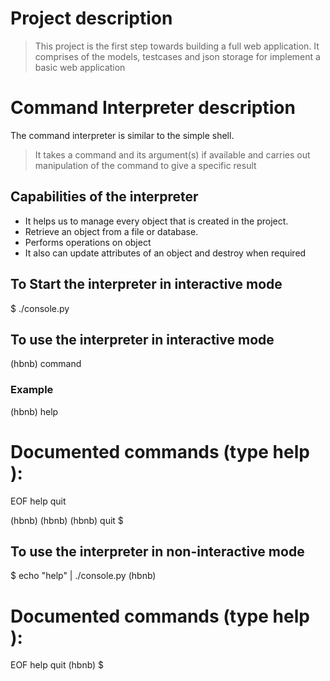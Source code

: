 # Project description

> This project is the first step towards building a full web application.
> It comprises of the models, testcases and json storage for implement a basic web application

# Command Interpreter description
The command interpreter is similar to the simple shell.
> It takes a command and its argument(s) if available and carries out manipulation of the command to give a specific result

## Capabilities of the interpreter

+ It helps us to manage every object that is created in the project.
+ Retrieve an object from a file or database.
+ Performs operations on object
+ It also can update attributes of an object and destroy when required
 

## To Start the interpreter in interactive mode
$ ./console.py

## To use the interpreter in interactive mode
(hbnb) command

### Example
(hbnb) help

Documented commands (type help <topic>):
========================================
EOF  help  quit

(hbnb) 
(hbnb) 
(hbnb) quit
$

## To use the interpreter in non-interactive mode
$ echo "help" | ./console.py
(hbnb)

Documented commands (type help <topic>):
========================================
EOF  help  quit
(hbnb) 
$

